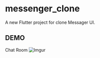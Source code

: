 # messenger_clone

A new Flutter project for clone Messager UI.

## DEMO
Chat Room
![Imgur](https://i.imgur.com/oER2WXx.png)